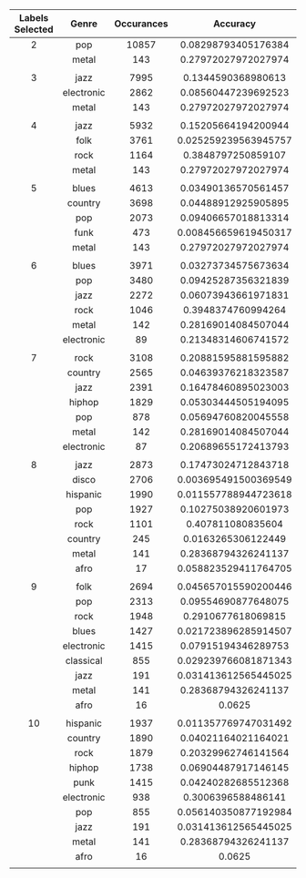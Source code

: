 


  

|Labels Selected|Genre|Occurances|Accuracy|
| :---: | :---: | :---: | :---: |
|2|pop|10857|0.08298793405176384|
||metal|143|0.27972027972027974|
|||||
|3|jazz|7995|0.1344590368980613|
||electronic|2862|0.08560447239692523|
||metal|143|0.27972027972027974|
|||||
|4|jazz|5932|0.15205664194200944|
||folk|3761|0.025259239563945757|
||rock|1164|0.3848797250859107|
||metal|143|0.27972027972027974|
|||||
|5|blues|4613|0.03490136570561457|
||country|3698|0.04488912925905895|
||pop|2073|0.09406657018813314|
||funk|473|0.008456659619450317|
||metal|143|0.27972027972027974|
|||||
|6|blues|3971|0.03273734575673634|
||pop|3480|0.09425287356321839|
||jazz|2272|0.06073943661971831|
||rock|1046|0.3948374760994264|
||metal|142|0.28169014084507044|
||electronic|89|0.21348314606741572|
|||||
|7|rock|3108|0.20881595881595882|
||country|2565|0.04639376218323587|
||jazz|2391|0.16478460895023003|
||hiphop|1829|0.05303444505194095|
||pop|878|0.05694760820045558|
||metal|142|0.28169014084507044|
||electronic|87|0.20689655172413793|
|||||
|8|jazz|2873|0.17473024712843718|
||disco|2706|0.003695491500369549|
||hispanic|1990|0.011557788944723618|
||pop|1927|0.10275038920601973|
||rock|1101|0.407811080835604|
||country|245|0.0163265306122449|
||metal|141|0.28368794326241137|
||afro|17|0.058823529411764705|
|||||
|9|folk|2694|0.045657015590200446|
||pop|2313|0.09554690877648075|
||rock|1948|0.2910677618069815|
||blues|1427|0.021723896285914507|
||electronic|1415|0.07915194346289753|
||classical|855|0.029239766081871343|
||jazz|191|0.031413612565445025|
||metal|141|0.28368794326241137|
||afro|16|0.0625|
|||||
|10|hispanic|1937|0.011357769747031492|
||country|1890|0.04021164021164021|
||rock|1879|0.20329962746141564|
||hiphop|1738|0.06904487917146145|
||punk|1415|0.04240282685512368|
||electronic|938|0.3006396588486141|
||pop|855|0.056140350877192984|
||jazz|191|0.031413612565445025|
||metal|141|0.28368794326241137|
||afro|16|0.0625|
|||||
